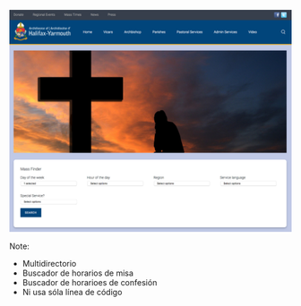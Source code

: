 ![alt text](images/archdiocese.png)

Note:
* Multidirectorio
* Buscador de horarios de misa
* Buscador de horarioes de confesión
* Ni usa sóla línea de código